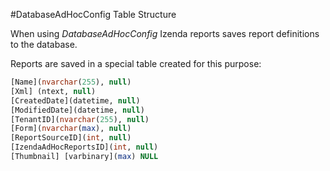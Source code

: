 #DatabaseAdHocConfig Table Structure

When using _DatabaseAdHocConfig_ Izenda reports saves report definitions to the database.

Reports are saved in a special table created for this purpose:

```sql
[Name](nvarchar(255), null)
[Xml] (ntext, null)
[CreatedDate](datetime, null)
[ModifiedDate](datetime, null)
[TenantID](nvarchar(255), null)
[Form](nvarchar(max), null)
[ReportSourceID](int, null)
[IzendaAdHocReportsID](int, null)
[Thumbnail] [varbinary](max) NULL
```